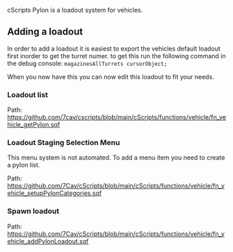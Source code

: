 cScripts Pylon is a loadout system for vehicles.

## Adding a loadout
In order to add a loadout it is easiest to export the vehicles default loadout first inorder to get the turret numer. to get this run the following command in the debug console:
`magazinesAllTurrets cursorObject;`

When you now have this you can now edit this loadout to fit your needs.


### Loadout list

Path:
https://github.com/7cav/cscripts/blob/main/cScripts/functions/vehicle/fn_vehicle_getPylon.sqf

### Loadout Staging Selection Menu
This menu system is not automated. To add a menu item you need to create a pylon list.

Path: 
https://github.com/7Cav/cScripts/blob/main/cScripts/functions/vehicle/fn_vehicle_setupPylonCategories.sqf

### Spawn loadout

Path:
https://github.com/7Cav/cScripts/blob/main/cScripts/functions/vehicle/fn_vehicle_addPylonLoadout.sqf